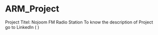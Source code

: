 # ARM_Project
Project Titel: Nojoom FM Radio Station
To know the description of Project go to LinkedIn (  )

